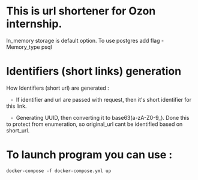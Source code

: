 # This is url shortener for Ozon internship.

In_memory storage is default option. To use postgres add flag -Memory_type psql

# Identifiers (short links) generation

How Identifiers (short url) are generated : 

  &nbsp;&nbsp; - &nbsp;If identifier and url are passed with request, then it's short identifier for this link.
  
  &nbsp;&nbsp; - &nbsp;Generating UUID, then converting it to base63(a-zA-Z0-9_). Done this to protect from enumeration, so original_url cant be identified based on short_url. 
  
# To launch program you can use : 
  
  ```docker-compose -f docker-compose.yml up```
